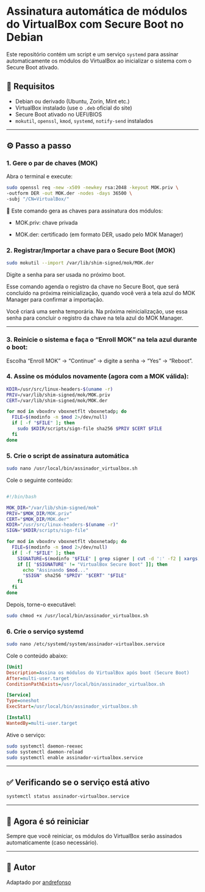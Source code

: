 # Assinatura automática de módulos do VirtualBox com Secure Boot no Debian

Este repositório contém um script e um serviço `systemd` para assinar automaticamente os módulos do VirtualBox ao inicializar o sistema com o Secure Boot ativado.

## 🔐 Requisitos

- Debian ou derivado (Ubuntu, Zorin, Mint etc.)
- VirtualBox instalado (use o `.deb` oficial do site)
- Secure Boot ativado no UEFI/BIOS
- `mokutil`, `openssl`, `kmod`, `systemd`, `notify-send` instalados

---

## ⚙️ Passo a passo

### 1. Gere o par de chaves (MOK)

Abra o terminal e execute:

```bash
sudo openssl req -new -x509 -newkey rsa:2048 -keyout MOK.priv \
-outform DER -out MOK.der -nodes -days 36500 \
-subj "/CN=VirtualBox/"

```
🔐 Este comando gera as chaves para assinatura dos módulos:

- MOK.priv: chave privada

- MOK.der: certificado (em formato DER, usado pelo MOK Manager)

### 2. Registrar/Importar a chave para o Secure Boot (MOK)

```bash
sudo mokutil --import /var/lib/shim-signed/mok/MOK.der
```
Digite a senha para ser usada no próximo boot.

Esse comando agenda o registro da chave no Secure Boot, que será concluído na próxima reinicialização, quando você verá a tela azul do MOK Manager para confirmar a importação.

Você criará uma senha temporária. Na próxima reinicialização, use essa senha para concluir o registro da chave na tela azul do MOK Manager.

---


### 3. Reinicie o sistema e faça o “Enroll MOK” na tela azul durante o boot:

Escolha “Enroll MOK” → “Continue” → digite a senha → “Yes” → “Reboot”.

### 4. Assine os módulos novamente (agora com a MOK válida):

```sh
KDIR=/usr/src/linux-headers-$(uname -r)
PRIV=/var/lib/shim-signed/mok/MOK.priv
CERT=/var/lib/shim-signed/mok/MOK.der

for mod in vboxdrv vboxnetflt vboxnetadp; do
  FILE=$(modinfo -n $mod 2>/dev/null)
  if [ -f "$FILE" ]; then
    sudo $KDIR/scripts/sign-file sha256 $PRIV $CERT $FILE
  fi
done
```


### 5. Crie o script de assinatura automática

```bash
sudo nano /usr/local/bin/assinador_virtualbox.sh
```

Cole o seguinte conteúdo:

```bash

#!/bin/bash

MOK_DIR="/var/lib/shim-signed/mok"
PRIV="$MOK_DIR/MOK.priv"
CERT="$MOK_DIR/MOK.der"
KDIR="/usr/src/linux-headers-$(uname -r)"
SIGN="$KDIR/scripts/sign-file"

for mod in vboxdrv vboxnetflt vboxnetadp; do
  FILE=$(modinfo -n $mod 2>/dev/null)
  if [ -f "$FILE" ]; then
    SIGNATURE=$(modinfo "$FILE" | grep signer | cut -d ':' -f2 | xargs)
    if [[ "$SIGNATURE" != "VirtualBox Secure Boot" ]]; then
      echo "Assinando $mod..."
      "$SIGN" sha256 "$PRIV" "$CERT" "$FILE"
    fi
  fi
done
```

Depois, torne-o executável:

```bash
sudo chmod +x /usr/local/bin/assinador_virtualbox.sh
```

### 6. Crie o serviço systemd

```bash
sudo nano /etc/systemd/system/assinador-virtualbox.service
```

Cole o conteúdo abaixo:

```ini
[Unit]
Description=Assina os módulos do VirtualBox após boot (Secure Boot)
After=multi-user.target
ConditionPathExists=/usr/local/bin/assinador_virtualbox.sh

[Service]
Type=oneshot
ExecStart=/usr/local/bin/assinador_virtualbox.sh

[Install]
WantedBy=multi-user.target

```

Ative o serviço:

```bash
sudo systemctl daemon-reexec
sudo systemctl daemon-reload
sudo systemctl enable assinador-virtualbox.service
```


---

## ✅ Verificando se o serviço está ativo

```bash
systemctl status assinador-virtualbox.service
```

---

## 🔁 Agora é só reiniciar

Sempre que você reiniciar, os módulos do VirtualBox serão assinados automaticamente (caso necessário).

---

## 👤 Autor

Adaptado por [andrefonso](https://github.com/andrefonso)
